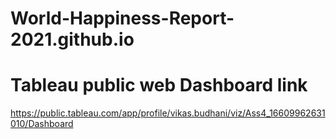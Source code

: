 # World-Happiness-Report-2021.github.io

# Tableau public web Dashboard link 

https://public.tableau.com/app/profile/vikas.budhani/viz/Ass4_16609962631010/Dashboard
